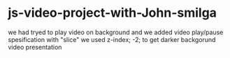 # js-video-project-with-John-smilga
we had tryed to play video on background and we added video play/pause spesification with "slice"
we used z-index; -2; to get darker backgorund video presentation
